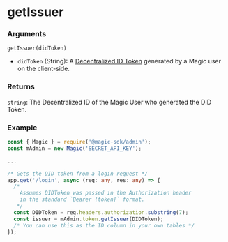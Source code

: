 # getIssuer

### Arguments

`getIssuer(didToken)`

* `didToken` \(String\): A [Decentralized ID Token](../../../../tutorials/decentralized-id.md) generated by a Magic user on the client-side.

### Returns

`string`: The Decentralized ID of the Magic User who generated the DID Token.

### Example

```typescript
const { Magic } = require('@magic-sdk/admin');
const mAdmin = new Magic('SECRET_API_KEY');

...

/* Gets the DID token from a login request */
app.get('/login', async (req: any, res: any) => {
  /*
    Assumes DIDToken was passed in the Authorization header
    in the standard `Bearer {token}` format.
   */
  const DIDToken = req.headers.authorization.substring(7);
  const issuer = mAdmin.token.getIssuer(DIDToken);
  /* You can use this as the ID column in your own tables */
});
```

